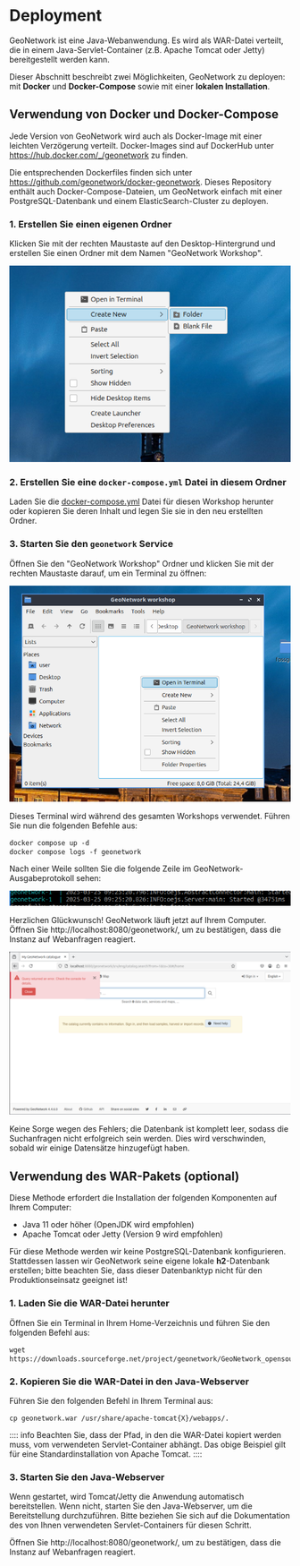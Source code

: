 # Deployment

GeoNetwork ist eine Java-Webanwendung. Es wird als WAR-Datei verteilt, die in einem Java-Servlet-Container (z.B. Apache Tomcat oder Jetty) bereitgestellt werden kann.

Dieser Abschnitt beschreibt zwei Möglichkeiten, GeoNetwork zu deployen: mit **Docker** und **Docker-Compose** sowie mit einer **lokalen Installation**.

## Verwendung von Docker und Docker-Compose

Jede Version von GeoNetwork wird auch als Docker-Image mit einer leichten Verzögerung verteilt. Docker-Images sind auf DockerHub unter
https://hub.docker.com/_/geonetwork zu finden.

Die entsprechenden Dockerfiles finden sich unter https://github.com/geonetwork/docker-geonetwork. Dieses Repository enthält auch Docker-Compose-Dateien, um GeoNetwork einfach mit einer PostgreSQL-Datenbank und einem ElasticSearch-Cluster zu deployen.

### 1. Erstellen Sie einen eigenen Ordner

Klicken Sie mit der rechten Maustaste auf den Desktop-Hintergrund und erstellen Sie einen Ordner mit dem Namen "GeoNetwork Workshop".

![Ordner erstellen](../assets/create-folder.png)

### 2. Erstellen Sie eine `docker-compose.yml` Datei in diesem Ordner

Laden Sie die [docker-compose.yml](/docker-compose.yml) Datei für diesen Workshop herunter oder kopieren Sie deren Inhalt und legen Sie sie in den neu erstellten Ordner.

### 3. Starten Sie den `geonetwork` Service

Öffnen Sie den "GeoNetwork Workshop" Ordner und klicken Sie mit der rechten Maustaste darauf, um ein Terminal zu öffnen:

![Terminal öffnen](../assets/open-terminal.png)

Dieses Terminal wird während des gesamten Workshops verwendet. Führen Sie nun die folgenden Befehle aus:

```shell
docker compose up -d
docker compose logs -f geonetwork
```

Nach einer Weile sollten Sie die folgende Zeile im GeoNetwork-Ausgabeprotokoll sehen:

![Startup message](../assets/gn-startup.png)

Herzlichen Glückwunsch! GeoNetwork läuft jetzt auf Ihrem Computer. Öffnen Sie http://localhost:8080/geonetwork/, um zu bestätigen, dass die Instanz auf Webanfragen reagiert.

![Empty GeoNetwork](../assets/gn-empty.png)

Keine Sorge wegen des Fehlers; die Datenbank ist komplett leer, sodass die Suchanfragen nicht erfolgreich sein werden. Dies wird verschwinden, sobald wir einige Datensätze hinzugefügt haben.

## Verwendung des WAR-Pakets (optional)

Diese Methode erfordert die Installation der folgenden Komponenten auf Ihrem Computer:
* Java 11 oder höher (OpenJDK wird empfohlen)
* Apache Tomcat oder Jetty (Version 9 wird empfohlen)

Für diese Methode werden wir keine PostgreSQL-Datenbank konfigurieren. Stattdessen lassen wir GeoNetwork seine eigene lokale **h2**-Datenbank erstellen; bitte beachten Sie, dass dieser Datenbanktyp nicht für den Produktionseinsatz geeignet ist!

### 1. Laden Sie die WAR-Datei herunter

Öffnen Sie ein Terminal in Ihrem Home-Verzeichnis und führen Sie den folgenden Befehl aus:

```shell
wget https://downloads.sourceforge.net/project/geonetwork/GeoNetwork_opensource/v4.4.6/geonetwork.war
```

### 2. Kopieren Sie die WAR-Datei in den Java-Webserver

Führen Sie den folgenden Befehl in Ihrem Terminal aus:

```shell
cp geonetwork.war /usr/share/apache-tomcat{X}/webapps/.
```

:::: info
Beachten Sie, dass der Pfad, in den die WAR-Datei kopiert werden muss, vom verwendeten Servlet-Container abhängt. Das obige Beispiel gilt für eine Standardinstallation von Apache Tomcat.
::::

### 3. Starten Sie den Java-Webserver

Wenn gestartet, wird Tomcat/Jetty die Anwendung automatisch bereitstellen. Wenn nicht, starten Sie den Java-Webserver, um die Bereitstellung durchzuführen. Bitte beziehen Sie sich auf die Dokumentation des von Ihnen verwendeten Servlet-Containers für diesen Schritt.

Öffnen Sie http://localhost:8080/geonetwork/, um zu bestätigen, dass die Instanz auf Webanfragen reagiert.
